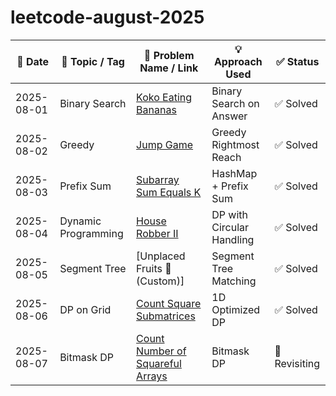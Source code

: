 ﻿# leetcode-august-2025

| 📆 Date    | 🧠 Topic / Tag      | 🧩 Problem Name / Link                                                                            | 💡 Approach Used          | ✅ Status      |
| ---------- | ------------------- | ------------------------------------------------------------------------------------------------- | ------------------------- | ------------- |
| 2025-08-01 | Binary Search       | [Koko Eating Bananas](https://leetcode.com/problems/koko-eating-bananas/)                         | Binary Search on Answer   | ✅ Solved      |
| 2025-08-02 | Greedy              | [Jump Game](https://leetcode.com/problems/jump-game/)                                             | Greedy Rightmost Reach    | ✅ Solved      |
| 2025-08-03 | Prefix Sum          | [Subarray Sum Equals K](https://leetcode.com/problems/subarray-sum-equals-k/)                     | HashMap + Prefix Sum      | ✅ Solved      |
| 2025-08-04 | Dynamic Programming | [House Robber II](https://leetcode.com/problems/house-robber-ii/)                                 | DP with Circular Handling | ✅ Solved      |
| 2025-08-05 | Segment Tree        | \[Unplaced Fruits 🧪 (Custom)]                                                                    | Segment Tree Matching     | ✅ Solved      |
| 2025-08-06 | DP on Grid          | [Count Square Submatrices](https://leetcode.com/problems/count-square-submatrices-with-all-ones/) | 1D Optimized DP           | ✅ Solved      |
| 2025-08-07 | Bitmask DP          | [Count Number of Squareful Arrays](https://leetcode.com/problems/squareful-arrays/)               | Bitmask DP                | 🔁 Revisiting |
